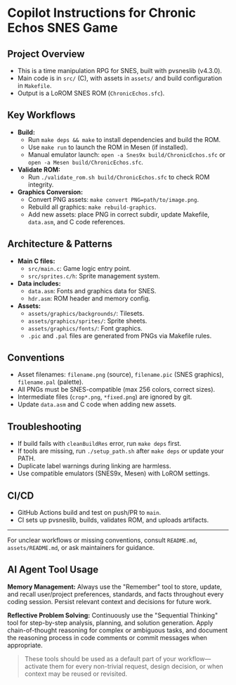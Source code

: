 # Copilot Instructions for Chronic Echos SNES Game

## Project Overview
- This is a time manipulation RPG for SNES, built with pvsneslib (v4.3.0).
- Main code is in `src/` (C), with assets in `assets/` and build configuration in `Makefile`.
- Output is a LoROM SNES ROM (`ChronicEchos.sfc`).

## Key Workflows
- **Build:**
  - Run `make deps && make` to install dependencies and build the ROM.
  - Use `make run` to launch the ROM in Mesen (if installed).
  - Manual emulator launch: `open -a Snes9x build/ChronicEchos.sfc` or `open -a Mesen build/ChronicEchos.sfc`.
- **Validate ROM:**
  - Run `./validate_rom.sh build/ChronicEchos.sfc` to check ROM integrity.
- **Graphics Conversion:**
  - Convert PNG assets: `make convert PNG=path/to/image.png`.
  - Rebuild all graphics: `make rebuild-graphics`.
  - Add new assets: place PNG in correct subdir, update Makefile, `data.asm`, and C code references.

## Architecture & Patterns
- **Main C files:**
  - `src/main.c`: Game logic entry point.
  - `src/sprites.c/h`: Sprite management system.
- **Data includes:**
  - `data.asm`: Fonts and graphics data for SNES.
  - `hdr.asm`: ROM header and memory config.
- **Assets:**
  - `assets/graphics/backgrounds/`: Tilesets.
  - `assets/graphics/sprites/`: Sprite sheets.
  - `assets/graphics/fonts/`: Font graphics.
  - `.pic` and `.pal` files are generated from PNGs via Makefile rules.

## Conventions
- Asset filenames: `filename.png` (source), `filename.pic` (SNES graphics), `filename.pal` (palette).
- All PNGs must be SNES-compatible (max 256 colors, correct sizes).
- Intermediate files (`crop*.png`, `*fixed.png`) are ignored by git.
- Update `data.asm` and C code when adding new assets.

## Troubleshooting
- If build fails with `cleanBuildRes` error, run `make deps` first.
- If tools are missing, run `./setup_path.sh` after `make deps` or update your PATH.
- Duplicate label warnings during linking are harmless.
- Use compatible emulators (SNES9x, Mesen) with LoROM settings.

## CI/CD
- GitHub Actions build and test on push/PR to `main`.
- CI sets up pvsneslib, builds, validates ROM, and uploads artifacts.

---
For unclear workflows or missing conventions, consult `README.md`, `assets/README.md`, or ask maintainers for guidance.

## AI Agent Tool Usage

**Memory Management:**
Always use the "Remember" tool to store, update, and recall user/project preferences, standards, and facts throughout every coding session. Persist relevant context and decisions for future work.

**Reflective Problem Solving:**
Continuously use the "Sequential Thinking" tool for step-by-step analysis, planning, and solution generation. Apply chain-of-thought reasoning for complex or ambiguous tasks, and document the reasoning process in code comments or commit messages when appropriate.

> These tools should be used as a default part of your workflow—activate them for every non-trivial request, design decision, or when context may be reused or revisited.
